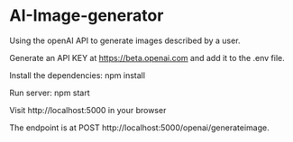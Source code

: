 # AI-Image-generator
Using the openAI API to generate images described by a user.

Generate an API KEY at https://beta.openai.com and add it to the .env file.

Install the dependencies:
npm install


Run server:
npm start


Visit http://localhost:5000 in your browser

The endpoint is at POST http://localhost:5000/openai/generateimage.
